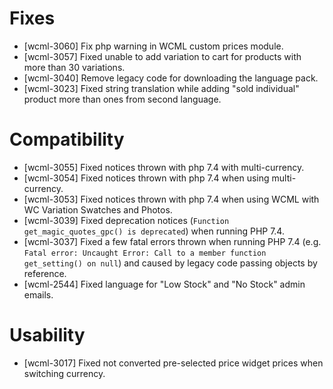 # Fixes
* [wcml-3060] Fix php warning in WCML custom prices module.
* [wcml-3057] Fixed unable to add variation to cart for products with more than 30 variations.
* [wcml-3040] Remove legacy code for downloading the language pack.
* [wcml-3023] Fixed string translation while adding "sold individual" product more than ones from second language.

# Compatibility
* [wcml-3055] Fixed notices thrown with php 7.4 with multi-currency.
* [wcml-3054] Fixed notices thrown with php 7.4 when using multi-currency.
* [wcml-3053] Fixed notices thrown with php 7.4 when using WCML with WC Variation Swatches and Photos.
* [wcml-3039] Fixed deprecation notices (`Function get_magic_quotes_gpc() is deprecated`) when running PHP 7.4.
* [wcml-3037] Fixed a few fatal errors thrown when running PHP 7.4 (e.g. `Fatal error: Uncaught Error: Call to a member function get_setting() on null`) and caused by legacy code passing objects by reference.
* [wcml-2544] Fixed language for "Low Stock" and "No Stock" admin emails.

# Usability
* [wcml-3017] Fixed not converted pre-selected price widget prices when switching currency.